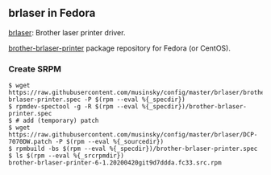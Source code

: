 brlaser in Fedora
-----------------
[brlaser](https://github.com/pdewacht/brlaser): Brother laser printer driver.

[brother-brlaser-printer](https://copr.fedorainfracloud.org/coprs/musinsky/brlaser/)
package repository for Fedora (or CentOS).

### Create SRPM
```
$ wget https://raw.githubusercontent.com/musinsky/config/master/brlaser/brother-brlaser-printer.spec -P $(rpm --eval %{_specdir})
$ rpmdev-spectool -g -R $(rpm --eval %{_specdir})/brother-brlaser-printer.spec
$ # add (temporary) patch
$ wget https://raw.githubusercontent.com/musinsky/config/master/brlaser/DCP-7070DW.patch -P $(rpm --eval %{_sourcedir})
$ rpmbuild -bs $(rpm --eval %{_specdir})/brother-brlaser-printer.spec
$ ls $(rpm --eval %{_srcrpmdir})
brother-brlaser-printer-6-1.20200420git9d7ddda.fc33.src.rpm
```
